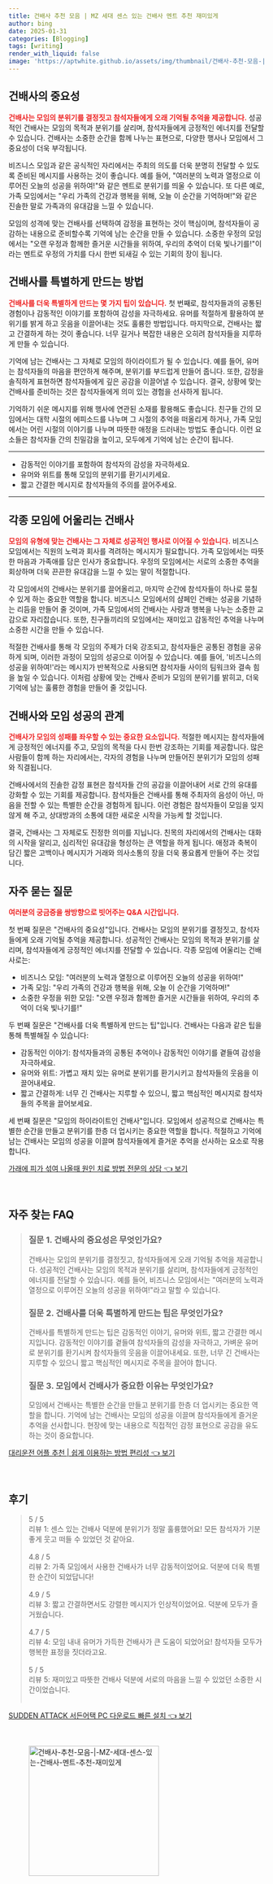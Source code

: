 ```yaml
---
title: 건배사 추천 모음 | MZ 세대 센스 있는 건배사 멘트 추천 재미있게
author: bing
date: 2025-01-31
categories: [Blogging]
tags: [writing]
render_with_liquid: false
image: 'https://aptwhite.github.io/assets/img/thumbnail/건배사-추천-모음-|-MZ-세대-센스-있는-건배사-멘트-추천-재미있게.webp'
---
```



<h2 id='건배사의_중요성'>건배사의 중요성</h2>

<p><b><span style="color: #ee2323;">건배사는 모임의 분위기를 결정짓고 참석자들에게 오래 기억될 추억을 제공합니다.</span></b> 성공적인 건배사는 모임의 목적과 분위기를 살리며, 참석자들에게 긍정적인 에너지를 전달할 수 있습니다. 건배사는 소중한 순간을 함께 나누는 표현으로, 다양한 행사나 모임에서 그 중요성이 더욱 부각됩니다.</p>

<p>비즈니스 모임과 같은 공식적인 자리에서는 주최의 의도를 더욱 분명히 전달할 수 있도록 준비된 메시지를 사용하는 것이 좋습니다. 예를 들어, "여러분의 노력과 열정으로 이루어진 오늘의 성공을 위하여!"와 같은 멘트로 분위기를 띄울 수 있습니다. 또 다른 예로, 가족 모임에서는 "우리 가족의 건강과 행복을 위해, 오늘 이 순간을 기억하며!"와 같은 진솔한 말로 가족과의 유대감을 느낄 수 있습니다.</p>

<p>모임의 성격에 맞는 건배사를 선택하여 감정을 표현하는 것이 핵심이며, 참석자들이 공감하는 내용으로 준비할수록 기억에 남는 순간을 만들 수 있습니다. 소중한 우정의 모임에서는 "오랜 우정과 함께한 즐거운 시간들을 위하여, 우리의 추억이 더욱 빛나기를!"이라는 멘트로 우정의 가치를 다시 한번 되새길 수 있는 기회의 장이 됩니다.</p>

<h2 id='건배사_특별하게_만들기'>건배사를 특별하게 만드는 방법</h2>

<p><b><span style="color: #ee2323;">건배사를 더욱 특별하게 만드는 몇 가지 팁이 있습니다.</span></b> 첫 번째로, 참석자들과의 공통된 경험이나 감동적인 이야기를 포함하여 감성을 자극하세요. 유머를 적절하게 활용하여 분위기를 밝게 하고 웃음을 이끌어내는 것도 훌륭한 방법입니다. 마지막으로, 건배사는 짧고 간결하게 하는 것이 좋습니다. 너무 길거나 복잡한 내용은 오히려 참석자들을 지루하게 만들 수 있습니다.</p>

<p>기억에 남는 건배사는 그 자체로 모임의 하이라이트가 될 수 있습니다. 예를 들어, 유머는 참석자들의 마음을 편안하게 해주며, 분위기를 부드럽게 만들어 줍니다. 또한, 감정을 솔직하게 표현하면 참석자들에게 깊은 공감을 이끌어낼 수 있습니다. 결국, 상황에 맞는 건배사를 준비하는 것은 참석자들에게 의미 있는 경험을 선사하게 됩니다.</p>

<p>기억하기 쉬운 메시지를 위해 행사에 연관된 소재를 활용해도 좋습니다. 친구들 간의 모임에서는 대학 시절의 에피소드를 나누며 그 시절의 추억을 떠올리게 하거나, 가족 모임에서는 어린 시절의 이야기를 나누며 따뜻한 애정을 드러내는 방법도 좋습니다. 이런 요소들은 참석자들 간의 친밀감을 높이고, 모두에게 기억에 남는 순간이 됩니다.</p>

<hr />

<ul>
    <li>감동적인 이야기를 포함하여 참석자의 감성을 자극하세요.</li>
    <li>유머와 위트를 통해 모임의 분위기를 환기시키세요.</li>
    <li>짧고 간결한 메시지로 참석자들의 주의를 끌어주세요.</li>
</ul>

<hr />

<h2 id='각종_모임에_어울리는_건배사'>각종 모임에 어울리는 건배사</h2>

<p><b><span style="color: #ee2323;">모임의 유형에 맞는 건배사는 그 자체로 성공적인 행사로 이어질 수 있습니다.</span></b> 비즈니스 모임에서는 직원의 노력과 회사를 격려하는 메시지가 필요합니다. 가족 모임에서는 따뜻한 마음과 가족애를 담은 인사가 중요합니다. 우정의 모임에서는 서로의 소중한 추억을 회상하며 더욱 끈끈한 유대감을 느낄 수 있는 말이 적절합니다.</p>

<p>각 모임에서의 건배사는 분위기를 끌어올리고, 마지막 순간에 참석자들이 하나로 뭉칠 수 있게 하는 중요한 역할을 합니다. 비즈니스 모임에서의 샴페인 건배는 성공을 기념하는 리듬을 만들어 줄 것이며, 가족 모임에서의 건배사는 사랑과 행복을 나누는 소중한 교감으로 자리잡습니다. 또한, 친구들끼리의 모임에서는 재미있고 감동적인 추억을 나누며 소중한 시간을 만들 수 있습니다.</p>

<p>적절한 건배사를 통해 각 모임의 주제가 더욱 강조되고, 참석자들은 공통된 경험을 공유하게 되며, 이러한 과정이 모임의 성공으로 이어질 수 있습니다. 예를 들어, '비즈니스의 성공을 위하여!'라는 메시지가 반복적으로 사용되면 참석자들 사이의 팀워크와 결속 힘을 높일 수 있습니다. 이처럼 상황에 맞는 건배사 준비가 모임의 분위기를 밝히고, 더욱 기억에 남는 훌륭한 경험을 만들어 줄 것입니다.</p>

<h2 id='건배사와_모임_성공'>건배사와 모임 성공의 관계</h2>

<p><b><span style="color: #ee2323;">건배사가 모임의 성패를 좌우할 수 있는 중요한 요소입니다.</span></b> 적절한 메시지는 참석자들에게 긍정적인 에너지를 주고, 모임의 목적을 다시 한번 강조하는 기회를 제공합니다. 많은 사람들이 함께 하는 자리에서는, 각자의 경험을 나누며 만들어진 분위기가 모임의 성패와 직결됩니다.</p>

<p>건배사에서의 진솔한 감정 표현은 참석자들 간의 공감을 이끌어내어 서로 간의 유대를 강화할 수 있는 기회를 제공합니다. 참석자들은 건배사를 통해 주최자의 음성이 아닌, 마음을 전할 수 있는 특별한 순간을 경험하게 됩니다. 이런 경험은 참석자들이 모임을 잊지 않게 해 주고, 상대방과의 소통에 대한 새로운 시작을 가능케 할 것입니다.</p>

<p>결국, 건배사는 그 자체로도 진정한 의미를 지닙니다. 친목의 자리에서의 건배사는 대화의 시작을 알리고, 심리적인 유대감을 형성하는 큰 역할을 하게 됩니다. 애정과 축복이 담긴 짧은 고백이나 메시지가 거래와 의사소통의 장을 더욱 풍요롭게 만들어 주는 것입니다.</p>

<h2 id='자주_묻는_질문'>자주 묻는 질문</h2>

<p><b><span style="color: #ee2323;">여러분의 궁금증을 쌍방향으로 빗어주는 Q&A 시간입니다.</span></b></p>

<p>첫 번째 질문은 "건배사의 중요성"입니다. 건배사는 모임의 분위기를 결정짓고, 참석자들에게 오래 기억될 추억을 제공합니다. 성공적인 건배사는 모임의 목적과 분위기를 살리며, 참석자들에게 긍정적인 에너지를 전달할 수 있습니다. 각종 모임에 어울리는 건배사로는:</p>

<ul>
    <li>비즈니스 모임: "여러분의 노력과 열정으로 이루어진 오늘의 성공을 위하여!"</li>
    <li>가족 모임: "우리 가족의 건강과 행복을 위해, 오늘 이 순간을 기억하며!"</li>
    <li>소중한 우정을 위한 모임: "오랜 우정과 함께한 즐거운 시간들을 위하여, 우리의 추억이 더욱 빛나기를!"</li>
</ul>

<p>두 번째 질문은 "건배사를 더욱 특별하게 만드는 팁"입니다. 건배사는 다음과 같은 팁을 통해 특별해질 수 있습니다:</p>

<ul>
    <li>감동적인 이야기: 참석자들과의 공통된 추억이나 감동적인 이야기를 곁들여 감성을 자극하세요.</li>
    <li>유머와 위트: 가볍고 재치 있는 유머로 분위기를 환기시키고 참석자들의 웃음을 이끌어내세요.</li>
    <li>짧고 간결하게: 너무 긴 건배사는 지루할 수 있으니, 짧고 핵심적인 메시지로 참석자들의 주목을 끌어보세요.</li>
</ul>

<p>세 번째 질문은 "모임의 하이라이트인 건배사"입니다. 모임에서 성공적으로 건배사는 특별한 순간을 만들고 분위기를 한층 더 업시키는 중요한 역할을 합니다. 적절하고 기억에 남는 건배사는 모임의 성공을 이끌며 참석자들에게 즐거운 추억을 선사하는 요소로 작용합니다.</p>


<p><a class="click-button" title="가래에 피가 섞여 나올때 원인 치료 방법 전문의 상담" href="https://aptwhite.github.io/posts/%EA%B0%80%EB%9E%98%EC%97%90-%ED%94%BC%EA%B0%80-%EC%84%9E%EC%97%AC-%EB%82%98%EC%98%AC%EB%95%8C-%EC%9B%90%EC%9D%B8-%EC%B9%98%EB%A3%8C-%EB%B0%A9%EB%B2%95-%EC%A0%84%EB%AC%B8%EC%9D%98-%EC%83%81%EB%8B%B4/" rel="dofollow">가래에 피가 섞여 나올때 원인 치료 방법 전문의 상담 👈 보기</a></p><br>
<h2 id='자주_찾는_FAQ'>자주 찾는 FAQ</h2>
<div itemscope="" itemtype="https://schema.org/FAQPage">
<blockquote>
<div itemscope="" itemprop="mainEntity" itemtype="https://schema.org/Question">
<h3 itemprop="name">질문 1. 건배사의 중요성은 무엇인가요?</h3>
<div itemscope="" itemprop="acceptedAnswer" itemtype="https://schema.org/Answer">
<span itemprop="text">
<p>건배사는 모임의 분위기를 결정짓고, 참석자들에게 오래 기억될 추억을 제공합니다. 성공적인 건배사는 모임의 목적과 분위기를 살리며, 참석자들에게 긍정적인 에너지를 전달할 수 있습니다. 예를 들어, 비즈니스 모임에서는 "여러분의 노력과 열정으로 이루어진 오늘의 성공을 위하여!"라고 말할 수 있습니다.</p>
</span>
</div>
</div>
<div itemscope="" itemprop="mainEntity" itemtype="https://schema.org/Question">
<h3 itemprop="name">질문 2. 건배사를 더욱 특별하게 만드는 팁은 무엇인가요?</h3>
<div itemscope="" itemprop="acceptedAnswer" itemtype="https://schema.org/Answer">
<span itemprop="text">
<p>건배사를 특별하게 만드는 팁은 감동적인 이야기, 유머와 위트, 짧고 간결한 메시지입니다. 감동적인 이야기를 곁들여 참석자들의 감성을 자극하고, 가벼운 유머로 분위기를 환기시켜 참석자들의 웃음을 이끌어내세요. 또한, 너무 긴 건배사는 지루할 수 있으니 짧고 핵심적인 메시지로 주목을 끌어야 합니다.</p>
</span>
</div>
</div>
<div itemscope="" itemprop="mainEntity" itemtype="https://schema.org/Question">
<h3 itemprop="name">질문 3. 모임에서 건배사가 중요한 이유는 무엇인가요?</h3>
<div itemscope="" itemprop="acceptedAnswer" itemtype="https://schema.org/Answer">
<span itemprop="text">
<p>모임에서 건배사는 특별한 순간을 만들고 분위기를 한층 더 업시키는 중요한 역할을 합니다. 기억에 남는 건배사는 모임의 성공을 이끌며 참석자들에게 즐거운 추억을 선사합니다. 현장에 맞는 내용으로 직접적인 감정 표현으로 공감을 유도하는 것이 중요합니다.</p>
</span>
</div>
</div>
</blockquote>
</div>
<p><a class="click-button" title="대리운전 어플 추천 | 쉽게 이용하는 방법 편리성" href="https://aptwhite.github.io/posts/%EB%8C%80%EB%A6%AC%EC%9A%B4%EC%A0%84-%EC%96%B4%ED%94%8C-%EC%B6%94%EC%B2%9C-%EC%89%BD%EA%B2%8C-%EC%9D%B4%EC%9A%A9%ED%95%98%EB%8A%94-%EB%B0%A9%EB%B2%95-%ED%8E%B8%EB%A6%AC%EC%84%B1/" rel="dofollow">대리운전 어플 추천 | 쉽게 이용하는 방법 편리성 👈 보기</a></p><br>
<h2 id='후기'>후기</h2>
<div itemscope itemtype="https://schema.org/Product">
  <blockquote>
  <div itemprop="review" itemscope itemtype="https://schema.org/Review">
      <div itemprop="reviewRating" itemscope itemtype="https://schema.org/Rating"> <span itemprop="ratingValue">5</span> / <span itemprop="bestRating">5</span> </div>
      <span itemprop="reviewBody">리뷰 1: 센스 있는 건배사 덕분에 분위기가 정말 훌륭했어요! 모든 참석자가 기분 좋게 웃고 떠들 수 있었던 것 같아요.</span>
  </div>
  <br>
  <div itemprop="review" itemscope itemtype="https://schema.org/Review">
      <div itemprop="reviewRating" itemscope itemtype="https://schema.org/Rating"> <span itemprop="ratingValue">4.8</span> / <span itemprop="bestRating">5</span> </div>
      <span itemprop="reviewBody">리뷰 2: 가족 모임에서 사용한 건배사가 너무 감동적이었어요. 덕분에 더욱 특별한 순간이 되었답니다!</span>
  </div>
  <br>
  <div itemprop="review" itemscope itemtype="https://schema.org/Review">
      <div itemprop="reviewRating" itemscope itemtype="https://schema.org/Rating"> <span itemprop="ratingValue">4.9</span> / <span itemprop="bestRating">5</span> </div>
      <span itemprop="reviewBody">리뷰 3: 짧고 간결하면서도 강렬한 메시지가 인상적이었어요. 덕분에 모두가 즐거웠습니다.</span>
  </div>
  <br>
  <div itemprop="review" itemscope itemtype="https://schema.org/Review">
      <div itemprop="reviewRating" itemscope itemtype="https://schema.org/Rating"> <span itemprop="ratingValue">4.7</span> / <span itemprop="bestRating">5</span> </div>
      <span itemprop="reviewBody">리뷰 4: 모임 내내 유머가 가득한 건배사가 큰 도움이 되었어요! 참석자들 모두가 행복한 표정을 짓더라고요.</span>
  </div>
  <br>
  <div itemprop="review" itemscope itemtype="https://schema.org/Review">
      <div itemprop="reviewRating" itemscope itemtype="https://schema.org/Rating"> <span itemprop="ratingValue">5</span> / <span itemprop="bestRating">5</span> </div>
      <span itemprop="reviewBody">리뷰 5: 재미있고 따뜻한 건배사 덕분에 서로의 마음을 느낄 수 있었던 소중한 시간이었습니다.</span>
  </div>
  <br>
  </blockquote>
</div>
<p><a class="click-button" title="SUDDEN ATTACK 서든어택 PC 다운로드 빠른 설치" href="https://aptwhite.github.io/posts/SUDDEN-ATTACK-%EC%84%9C%EB%93%A0%EC%96%B4%ED%83%9D-PC-%EB%8B%A4%EC%9A%B4%EB%A1%9C%EB%93%9C-%EB%B9%A0%EB%A5%B8-%EC%84%A4%EC%B9%98/" rel="dofollow">SUDDEN ATTACK 서든어택 PC 다운로드 빠른 설치 👈 보기</a></p><br>
<figure class="image"><img src="https://aptwhite.github.io/assets/img/thumbnail/건배사-추천-모음-|-MZ-세대-센스-있는-건배사-멘트-추천-재미있게.webp" alt="건배사-추천-모음-|-MZ-세대-센스-있는-건배사-멘트-추천-재미있게" width="256" height="256"></figure>